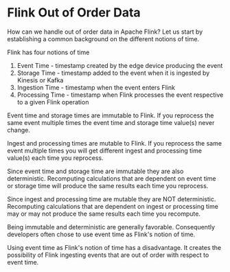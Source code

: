 # Flink Out of Order Data

How can we handle out of order data in Apache Flink? Let us start by establishing a common background on the different notions of time. 

Flink has four notions of time

1. Event Time - timestamp created by the edge device producing the event
2. Storage Time - timestamp added to the event when it is ingested by Kinesis or Kafka
3. Ingestion Time - timestamp when the event enters Flink  
4. Processing Time - timestamp when Flink processes the event respective to a given Flink operation

Event time and storage times are immutable to Flink. If you reprocess the same event multiple times the event time and storage time value(s) never change. 

Ingest and processing times are mutable to Flink. If you reprocess the same event multiple times you will get different ingest and processing time value(s) each time you reprocess.

Since event time and storage time are immutable they are also deterministic. Recomputing calculations that are dependent on event time or storage time will produce the same results each time you reprocess.

Since ingest and processing time are mutable they are NOT deterministic. Recomputing calculations that are dependent on ingest or processing time may or may not produce the same results each time you recompute.

Being immutable and deterministic are generally favorable. Consequently developers often chose to use event time as Flink's notion of time.

Using event time as Flink's notion of time has a disadvantage. It creates the possibility of Flink ingesting events that are out of order with respect to event time.

